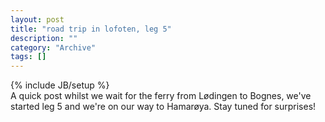 ```yaml
--- 
layout: post 
title: "road trip in lofoten, leg 5"
description: ""
category: "Archive"
tags: []
---
```

{% include JB/setup %}  
A quick post whilst we wait for the ferry from Lødingen to Bognes, we've started leg 5 and we're on our way to Hamarøya. Stay tuned for surprises!
